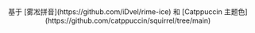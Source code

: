 <div align="center">
  基于 [雾凇拼音](https://github.com/iDvel/rime-ice) 和 [Catppuccin 主题色](https://github.com/catppuccin/squirrel/tree/main)
</div>
